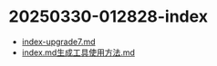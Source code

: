 # 20250330-012828-index
 - [index-upgrade7.md](index-upgrade7.md) 
 - [index.md生成工具使用方法.md](index.md生成工具使用方法.md) 

